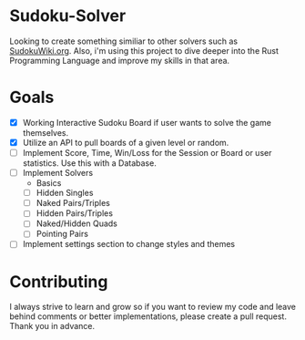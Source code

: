 # Sudoku-Solver
Looking to create something similiar to other solvers such as [SudokuWiki.org](https://www.sudokuwiki.org/sudoku.htm). Also, i'm using this project to dive deeper into the Rust Programming Language and improve my skills in that area.

# Goals
- [x] Working Interactive Sudoku Board if user wants to solve the game themselves.
- [x] Utilize an API to pull boards of a given level or random.
- [ ] Implement Score, Time, Win/Loss for the Session or Board or user statistics. Use this with a Database.
- [ ] Implement Solvers
    - Basics
    - [ ] Hidden Singles
    - [ ] Naked Pairs/Triples
    - [ ] Hidden Pairs/Triples
    - [ ] Naked/Hidden Quads
    - [ ] Pointing Pairs
- [ ] Implement settings section to change styles and themes

# Contributing
I always strive to learn and grow so if you want to review my code and leave behind comments or better implementations, please create a pull request. Thank you in advance.
